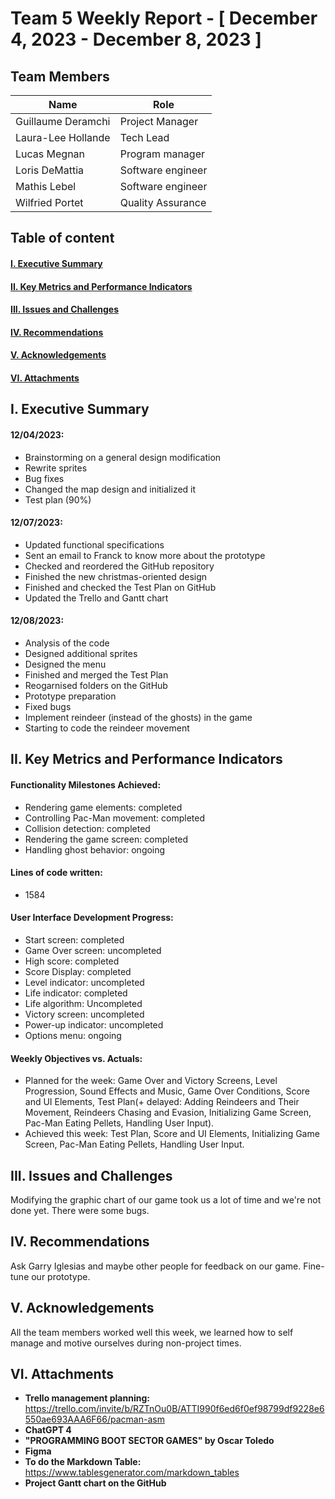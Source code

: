 # Team 5 Weekly Report - [ December 4, 2023 - December 8, 2023 ]

## Team Members
| Name               | Role               |
|--------------------|--------------------|
| Guillaume Deramchi | Project Manager    |
| Laura-Lee Hollande | Tech Lead          |
| Lucas Megnan       | Program manager    |
| Loris DeMattia     | Software engineer  |
| Mathis Lebel       | Software engineer  |
| Wilfried Portet    | Quality Assurance  |

## Table of content

#### [I. Executive Summary](#i-executive-summary)
#### [II. Key Metrics and Performance Indicators](#ii-key-metrics-and-performance-indicators)
<!--#### [III. Progress and Projects and Initiatives](#iii-progress-and-projects-and-initiatives)-->
#### [III. Issues and Challenges](#iii-issues-and-challenges)
#### [IV. Recommendations](#iv-recommendations)
#### [V. Acknowledgements](#v-acknowledgements)
#### [VI. Attachments](#vi-attachments)

## I. Executive Summary
<!--Provide a concise overview of the team's activities and achievements for the week. Include any significant milestones, completed tasks, and noteworthy accomplishments.-->
#### 12/04/2023:
- Brainstorming on a general design modification
- Rewrite sprites
- Bug fixes
- Changed the map design and initialized it 
- Test plan (90%)

#### 12/07/2023:
- Updated functional specifications
- Sent an email to Franck to know more about the prototype 
- Checked and reordered the GitHub repository
- Finished the new christmas-oriented design
- Finished and checked the Test Plan on GitHub 
- Updated the Trello and Gantt chart

#### 12/08/2023:
- Analysis of the code
- Designed additional sprites
- Designed the menu
- Finished and merged the Test Plan
- Reogarnised folders on the GitHub
- Prototype preparation
- Fixed bugs
- Implement reindeer (instead of the ghosts) in the game
- Starting to code the reindeer movement


## II. Key Metrics and Performance Indicators
<!--Present relevant metrics and KPIs that demonstrate the team's performance in relation to its objectives and goals. Include both quantitative and qualitative data where applicable.-->
#### Functionality Milestones Achieved: 
- Rendering game elements: completed 
- Controlling Pac-Man movement: completed
- Collision detection: completed
- Rendering the game screen: completed   
- Handling ghost behavior: ongoing

#### Lines of code written:
- 1584

#### User Interface Development Progress:
- Start screen: completed
- Game Over screen: uncompleted  
- High score: completed  
- Score Display: completed  
- Level indicator: uncompleted  
- Life indicator: completed 
- Life algorithm: Uncompleted 
- Victory screen: uncompleted  
- Power-up indicator: uncompleted  
- Options menu: ongoing

#### Weekly Objectives vs. Actuals: 
- Planned for the week: Game Over and Victory Screens, Level Progression, Sound Effects and Music, Game Over Conditions, Score and UI Elements, Test Plan(+ delayed: Adding Reindeers and Their Movement, Reindeers Chasing and Evasion, Initializing Game Screen, Pac-Man Eating Pellets, Handling User Input).
- Achieved this week: Test Plan, Score and UI Elements, Initializing Game Screen, Pac-Man Eating Pellets, Handling User Input.

<!--## III. Progress on Projects and Initiatives
Provide updates on ongoing projects and initiatives. Include details on milestones achieved, challenges faced, and any adjustments to timelines or resources.

A. [Project/Initiative 1]  
Progress: [Summary of progress]  
Milestones Achieved: [List of milestones]  
Challenges: [Summary of challenges]  
Next Steps: [Plans for the next week]  

B. [Project/Initiative 2]  
Progress: [Summary of progress]  
Milestones Achieved: [List of milestones]  
Challenges: [Summary of challenges]  
Next Steps: [Plans for the next week]-->

## III. Issues and Challenges
<!--Highlight any significant issues or challenges that the team encountered during the week. Provide a brief description, the impact on the project or team, and proposed solutions or mitigation strategies.-->
Modifying the graphic chart of our game took us a lot of time and we're not done yet. There were some bugs.

## IV. Recommendations
<!--Offer any recommendations or suggestions for improvement based on the week's experiences and outcomes.-->
Ask Garry Iglesias and maybe other people for feedback on our game. Fine-tune our prototype.

## V. Acknowledgements
<!--Acknowledge the contributions of team members, stakeholders, or external partners who played a significant role in the week's achievements.-->
All the team members worked well this week, we learned how to self manage and motive ourselves during non-project times.

## VI. Attachments
<!--Include any relevant documents, charts, graphs, or visual aids that support the information presented in the report.-->
- **Trello management planning:**
 https://trello.com/invite/b/RZTnOu0B/ATTI990f6ed6f0ef98799df9228e6550ae693AAA6F66/pacman-asm  
- **ChatGPT 4**
- **"PROGRAMMING BOOT SECTOR GAMES" by Oscar Toledo**
- **Figma**
- **To do the Markdown Table:**
 https://www.tablesgenerator.com/markdown_tables
- **Project Gantt chart on the GitHub**
